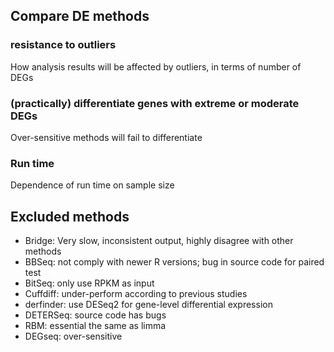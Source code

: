 
## Compare DE methods

### resistance to outliers

How analysis results will be affected by outliers, in terms of number of DEGs

### (practically) differentiate genes with extreme or moderate DEGs

Over-sensitive methods will fail to differentiate

### Run time

Dependence of run time on sample size


## Excluded methods

  - Bridge: Very slow, inconsistent output, highly disagree with other methods
  - BBSeq: not comply with newer R versions; bug in source code for paired test
  - BitSeq: only use RPKM as input
  - Cuffdiff: under-perform according to previous studies
  - derfinder: use DESeq2 for gene-level differential expression
  - DETERSeq: source code has bugs
  - RBM: essential the same as limma
  - DEGseq: over-sensitive 
  
